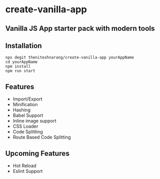 # create-vanilla-app

## Vanilla JS App starter pack with modern tools

## Installation
```
npx degit theniteshnarang/create-vanilla-app yourAppName
cd yourAppName
npm install
npm run start
```

## Features
- Import/Export
- Minification
- Hashing
- Babel Support
- Inline image support
- CSS Loader
- Code Splitting
- Route Based Code Splitting

## Upcoming Features
- Hot Reload
- Eslint Support




